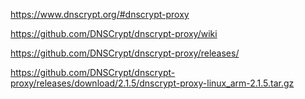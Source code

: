 https://www.dnscrypt.org/#dnscrypt-proxy

https://github.com/DNSCrypt/dnscrypt-proxy/wiki

https://github.com/DNSCrypt/dnscrypt-proxy/releases/

https://github.com/DNSCrypt/dnscrypt-proxy/releases/download/2.1.5/dnscrypt-proxy-linux_arm-2.1.5.tar.gz

